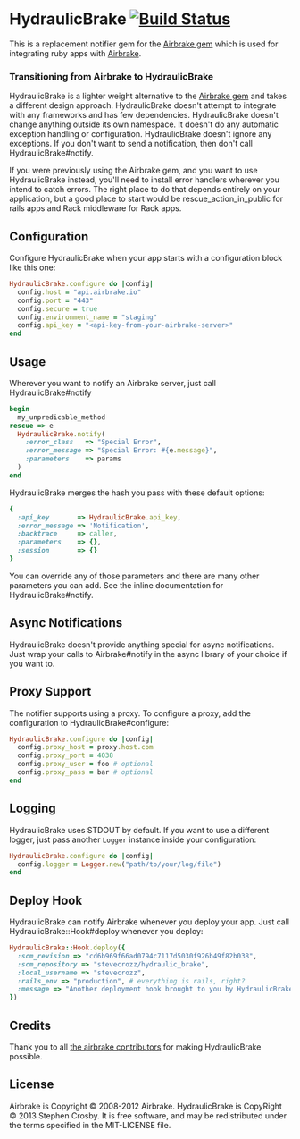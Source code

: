 # HydraulicBrake [![Build Status](https://travis-ci.org/stevecrozz/hydraulic_brake.svg?branch=master)](https://travis-ci.org/stevecrozz/hydraulic_brake)

This is a replacement notifier gem for the [Airbrake
gem](https://github.com/airbrake/airbrake) which is used
for integrating ruby apps with [Airbrake](http://airbrake.io).

### Transitioning from Airbrake to HydraulicBrake

HydraulicBrake is a lighter weight alternative to the [Airbrake
gem](https://github.com/airbrake/airbrake) and takes a different design
approach. HydraulicBrake doesn't attempt to integrate with any
frameworks and has few dependencies. HydraulicBrake doesn't change
anything outside its own namespace. It doesn't do any automatic
exception handling or configuration. HydraulicBrake doesn't ignore any
exceptions. If you don't want to send a notification, then don't call
HydraulicBrake#notify.

If you were previously using the Airbrake gem, and you want to use
HydraulicBrake instead, you'll need to install error handlers wherever
you intend to catch errors. The right place to do that depends entirely
on your application, but a good place to start would be
rescue_action_in_public for rails apps and Rack middleware for Rack
apps.

Configuration
-------------

Configure HydraulicBrake when your app starts with a configuration block
like this one:

```ruby
HydraulicBrake.configure do |config|
  config.host = "api.airbrake.io"
  config.port = "443"
  config.secure = true
  config.environment_name = "staging"
  config.api_key = "<api-key-from-your-airbrake-server>"
end
```

Usage
-----

Wherever you want to notify an Airbrake server, just call
HydraulicBrake#notify

```ruby
begin
  my_unpredicable_method
rescue => e
  HydraulicBrake.notify(
    :error_class   => "Special Error",
    :error_message => "Special Error: #{e.message}",
    :parameters    => params
  )
end
```

HydraulicBrake merges the hash you pass with these default options:

```ruby
{
  :api_key       => HydraulicBrake.api_key,
  :error_message => 'Notification',
  :backtrace     => caller,
  :parameters    => {},
  :session       => {}
}
```

You can override any of those parameters and there are many other
parameters you can add. See the inline documentation for
HydraulicBrake#notify.

Async Notifications
-------------------

HydraulicBrake doesn't provide anything special for async notifications.
Just wrap your calls to Airbrake#notify in the async library of your
choice if you want to.

Proxy Support
-------------

The notifier supports using a proxy. To configure a proxy, add the
configuration to HydraulicBrake#configure:

```ruby
HydraulicBrake.configure do |config|
  config.proxy_host = proxy.host.com
  config.proxy_port = 4038
  config.proxy_user = foo # optional
  config.proxy_pass = bar # optional
end
```
      
Logging
------------

HydraulicBrake uses STDOUT by default. If you want to use a different
logger, just pass another `Logger` instance inside your configuration:

```ruby
HydraulicBrake.configure do |config|
  config.logger = Logger.new("path/to/your/log/file")
end
```

Deploy Hook
-----------

HydraulicBrake can notify Airbrake whenever you deploy your app. Just
call HydraulicBrake::Hook#deploy whenever you deploy:

```ruby
HydraulicBrake::Hook.deploy({
  :scm_revision => "cd6b969f66ad0794c7117d5030f926b49f82b038",
  :scm_repository => "stevecrozz/hydraulic_brake",
  :local_username => "stevecrozz",
  :rails_env => "production", # everything is rails, right?
  :message => "Another deployment hook brought to you by HydraulicBrake"
})
```

Credits
-------

Thank you to all [the airbrake
contributors](https://github.com/airbrake/airbrake/contributors) for
making HydraulicBrake possible.

License
-------

Airbrake is Copyright © 2008-2012 Airbrake.
HydraulicBrake is CopyRight © 2013 Stephen Crosby. It is free software,
and may be redistributed under the terms specified in the MIT-LICENSE
file.
